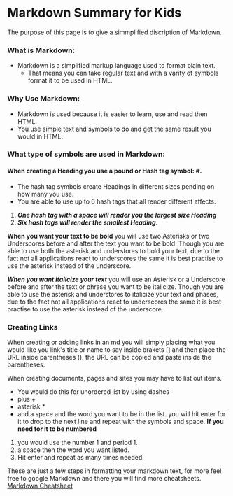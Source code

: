 # Markdown Summary for Kids

   The purpose of this page is to give a simmplified discription of Markdown.

### What is Markdown:

- Markdown is a simplified markup language used to format plain text. 
  - That means you can take regular text and with a varity of symbols format it to be used in HTML.

### Why Use Markdown:

* Markdown is used because it is easier to learn, use and read then HTML. 
 * You use simple text and symbols to do and get the same result you would in HTML. 

### What type of symbols are used in Markdown:

  #### When creating a Heading you use a pound or Hash tag symbol: #.
 * The hash tag symbols create Headings in different sizes pending on how many you use.  
 * You are able to use up to 6 hash tags that all render different affects.  
  1.  ***One hash tag with a space will render you the largest size Heading***    
  1.  ***Six hash tags will render the smallest Heading***.

**When you want your text to be bold** you will use two Asterisks or two Underscores before and after the text you want to be bold. 
Though you are able to use both the asterisk and understores to bold your text, due to the fact not all applications react to underscores the same
it is best practise to use the asterisk instead of the underscore. 

***When you want italicize your text*** you will use an Asterisk or a Underscore before and after the text or phrase you want to be italicize. 
Though you are able to use the asterisk and understores to italicize your text and phases, due to the fact not all applications react to underscores the same
it is best practise to use the asterisk instead of the underscore.

### Creating Links

When creating or adding links in an md you will simply placing what you would like you link's title or name to say inside brakets [] 
and then place the URL inside parentheses (). the URL can be copied and paste inside the parentheses.

When creating documents, pages and sites you may have to list out items.
- You would do this for unordered list by using dashes -  
-  plus +   
- asterisk *  
-  and a space and the word you want to be in the list. you will hit enter for it to drop to the next line and repeat with the symbols and space.
**If you need for it to be numbered** 
1.  you would use the number 1 and period 1.  
2. a space then the word you want listed.  
3. Hit enter and repeat as many times needed.

These are just a few steps in formatting your markdown text, for more feel free to google Markdown and there you will find more cheatsheets. 
[Markdown Cheatsheet](https://www.markdownguide.org/cheat-sheet/) 
